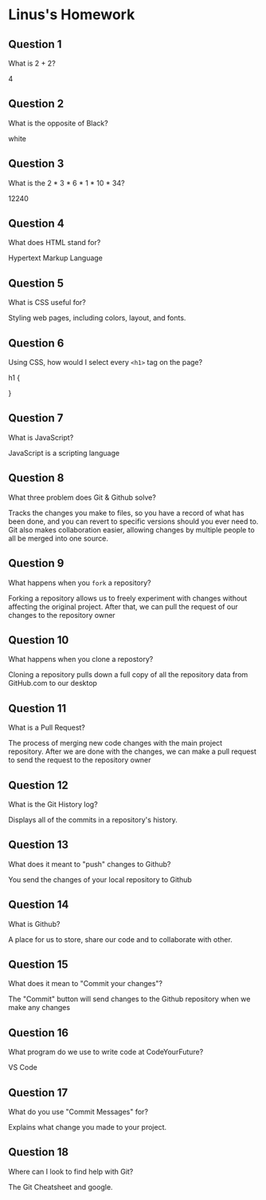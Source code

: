 # Linus's Homework

## Question 1

What is 2 + 2?

4

## Question 2

What is the opposite of Black?

white

## Question 3

What is the  2 * 3 * 6 * 1 * 10 * 34?

12240

## Question 4 

What does HTML stand for?

Hypertext Markup Language

## Question 5

What is CSS useful for?

Styling web pages, including colors, layout, and fonts.

## Question 6

Using CSS, how would I select every `<h1>` tag on the page?


h1 {

}


## Question 7

What is JavaScript?

JavaScript is a scripting language

## Question 8

What three problem does Git & Github solve?

Tracks the changes you make to files, so you have a record of what has been done, and you can revert to specific versions should you ever need to. Git also makes collaboration easier, allowing changes by multiple people to all be merged into one source.

## Question 9

What happens when you `fork` a repository?

Forking a repository allows us to freely experiment with changes without affecting the original project.
After that, we can pull the request of our changes to the repository owner

## Question 10 

What happens when you clone a repostory?

Cloning a repository pulls down a full copy of all the repository data from GitHub.com to our desktop

## Question 11

What is a Pull Request?

The process of merging new code changes with the main project repository.
After we are done with the changes, we can make a pull request to send the request to the repository owner

## Question 12

What is the Git History log?

Displays all of the commits in a repository's history.

## Question 13

What does it meant to "push" changes to Github?

You send the changes of your local repository to Github

## Question 14

What is Github?

A place for us to store, share our code and to collaborate with other.

## Question 15

What does it mean to "Commit your changes"?

The "Commit" button will send changes to the Github repository when we make any changes

## Question 16

What program do we use to write code at CodeYourFuture?

VS Code

## Question 17

What do you use "Commit Messages" for?

Explains what change you made to your project.

## Question 18

Where can I look to find help with Git?

The Git Cheatsheet and google. 
